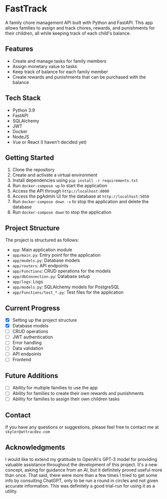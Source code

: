 # FastTrack

A family chore management API built with Python and FastAPI. This app allows families to assign and track chores, rewards, and punishments for their children, all while keeping track of each child's balance.

## Features

- Create and manage tasks for family members
- Assign monetary value to tasks
- Keep track of balance for each family member
- Create rewards and punishments that can be purchased with the balance

## Tech Stack

- Python 3.9
- FastAPI
- SQLAlchemy
- JWT
- Docker
- NodeJS
- Vue or React (I haven't decided yet)

## Getting Started

1. Clone the repository
2. Create and activate a virtual environment
3. Install dependencies using `pip install -r requirements.txt`
4. Run `docker-compose up` to start the application
5. Access the API through `http://localhost:8000`
6. Access the pgAdmin UI for the database at `http://localhost:5050`
7. Run `docker-compose down -v` to stop the application and delete the database
8. Run `docker-compose down` to stop the application

## Project Structure

The project is structured as follows:

- `app`: Main application module
- `app/main.py`: Entry point for the application
- `app/models.py`: Database models
- `app/routers`: API endpoints
- `app/Functions`: CRUD operations for the models
- `app/dbConnection.py`: Database setup
- `app/logs`: Logs
- `app/models.py`: SQLAlchemy models for PostgreSQL
- `app/Functions/test_*.py`: Test files for the application

## Current Progress

- [x] Setting up the project structure
- [x] Database models
- [ ] CRUD operations
- [ ] JWT authentication
- [ ] Error handling
- [ ] Data validation
- [ ] API endpoints
- [ ] Frontend

## Future Additions

- [ ] Ability for multiple families to use the app
- [ ] Ability for families to create their own rewards and punishments
- [ ] Ability for families to assign their own children tasks

## Contact

If you have any questions or suggestions, please feel free to contact me at `skyler@attracdev.com`

## Acknowledgments

I would like to extend my gratitude to OpenAI's GPT-3 model for providing valuable assistance throughout the development of this project. It's a new concept, asking for guidance from an AI, but it definitely proved useful more than once. That said, there were more than a few times I tried to get some info by consulting ChatGPT, only to be run a round in circles and not given accurate information. This was definitely a good trial-run for using it as a utility.